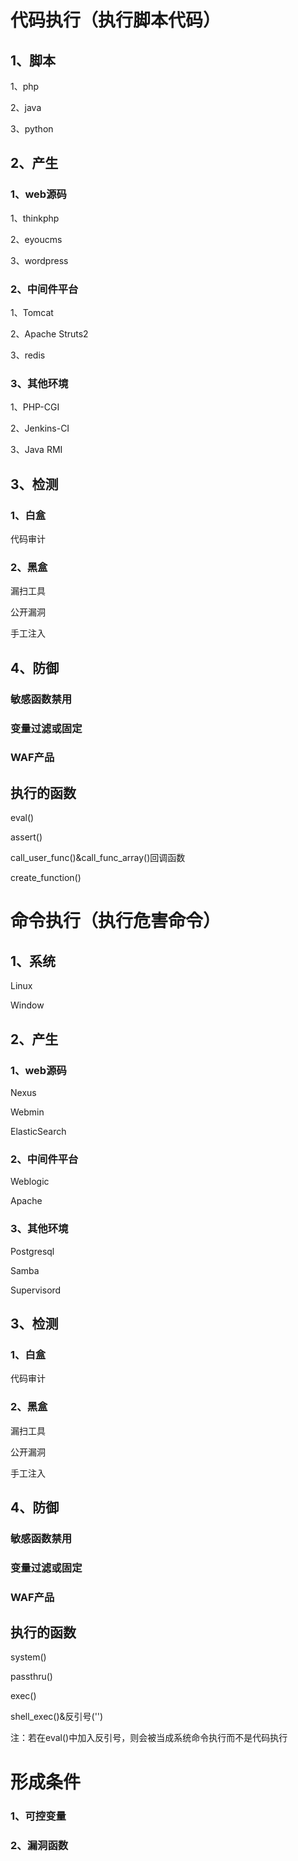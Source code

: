 # 代码执行（执行脚本代码）

## 1、脚本

1、php

2、java

3、python

## 2、产生

### 1、web源码

1、thinkphp

2、eyoucms

3、wordpress

### 2、中间件平台

1、Tomcat

2、Apache Struts2

3、redis

### 3、其他环境

1、PHP-CGI

2、Jenkins-CI

3、Java RMI

## 3、检测

### 1、白盒

代码审计

### 2、黑盒

漏扫工具

公开漏洞

手工注入

## 4、防御

### 敏感函数禁用

### 变量过滤或固定

### WAF产品

## 执行的函数

eval()

assert()

call_user_func()&call_func_array()回调函数

create_function()

# 命令执行（执行危害命令）

## 1、系统

Linux

Window

## 2、产生

### 1、web源码

Nexus

Webmin

ElasticSearch

### 2、中间件平台

Weblogic

Apache

### 3、其他环境

Postgresql

Samba

Supervisord

## 3、检测

### 1、白盒

代码审计

### 2、黑盒

漏扫工具

公开漏洞

手工注入

## 4、防御

### 敏感函数禁用

### 变量过滤或固定

### WAF产品

## 执行的函数

system()

passthru()

exec()

shell_exec()&反引号('')

注：若在eval()中加入反引号，则会被当成系统命令执行而不是代码执行

# 形成条件

### 1、可控变量

### 2、漏洞函数

